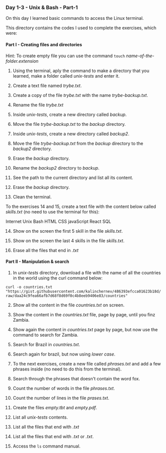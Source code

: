 ### Day 1-3 - Unix & Bash - Part-1

On this day I learned basic commands to access the Linux terminal.

This directory contains the codes I used to complete the exercises, which were:


#### Part I - Creating files and directories

Hint: To create empty file you can use the command `touch` _name-of-the-folder.extension_

1. Using the terminal, aply the command to make a directory that you learned, make a folder called _unix-tests_ and enter it.

2. Create a text file named _trybe.txt_.

3. Create a copy of the file _trybe.txt_ with the name _trybe-backup.txt_.

4. Rename the file _trybe.txt_

5. Inside _unix-tests_, create a new directory called _backup_.

6. Move the file _trybe-backup.txt_ to the _backup_ directory.

7. Inside _unix-tests_, create a new directory called _backup2_.

8. Move the file _trybe-backup.txt_ from the _backup_ directory to the _backup2_ directory.

9. Erase the _backup_ directory.

10. Rename the _backup2_ directory to _backup_.

11. See the path to the current directory and list all its content.

12. Erase the _backup_ directory.

13. Clean the terminal.

To the exercises 14 and 15, create a text file with the content below called _skills.txt_ (no need to use the terminal for this):

Internet
Unix
Bash
HTML
CSS
javaScript
React
SQL

14. Show on the screen the first 5 skill in the file _skills.txt_.

15. Show on the screen the last 4 skills in the file _skills.txt_.

16. Erase all the files that end in _.txt_


#### Part II - Manipulation & search

1. In _unix-tests_ directory, download a file with the name of all the countries in the world using the curl command below:

`curl -o countries.txt "https://gist.githubusercontent.com/kalinchernev/486393efcca01623b18d/raw/daa24c9fea66afb7d68f8d69f0c4b8eeb9406e83/countries"`

2. Show all the content in the file _countries.txt_ on screen.

3. Show the content in the _countries.txt_ file, page by page, until you finz Zambia.

4. Show again the content in _countries.txt_ page by page, but now use the command to search for Zambia.

5. Search for Brazil in _countries.txt_.

6. Search again for brazil, but now using _lower case_.

7. To the next exercises, create a new file called _phrases.txt_ and add a few phrases inside (no need to do this from the terminal).

8. Search through the phrases that doesn't contain the word fox.

9. Count the number of words in the file _phrases.txt_.

10. Count the number of lines in the file _prases.txt_.

11. Create the files _empty.tbt_ and _empty.pdf_.

12. List all _unix-tests_ contents.

13. List all the files that end with _.txt_

14. List all the files that end with _.txt_ or _.txt_.

15. Access the `ls` command manual.

